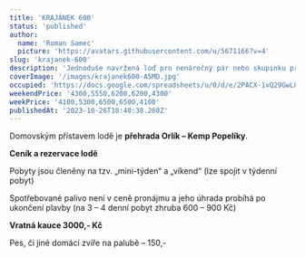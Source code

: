 ```yaml
---
title: 'KRAJÁNEK 600'
status: 'published'
author:
  name: 'Roman Samec'
  picture: 'https://avatars.githubusercontent.com/u/5671166?v=4'
slug: 'krajanek-600'
description: 'Jednoduše navržená loď pro nenáročný pár nebo skupinku přátel. Díky jejím rozměrům můžete přenocovat na jakémkoliv splavnému úseku vltavské kaskády – a to se nedá říct o každé lodi.'
coverImage: '/images/krajanek600-A5MD.jpg'
occupied: 'https://docs.google.com/spreadsheets/u/0/d/e/2PACX-1vQ29GwL8ZV_QrKLrOF3HPsAa1GnVTiLC9Pf_4jhbS-1UbK6d-YdjGrq_5ddueDX-Q/pubhtml/sheet?headers=false&gid=144343434'
weekendPrice: '4300,5550,6200,6200,4300'
weekPrice: '4100,5300,6500,6500,4100'
publishedAt: '2023-10-26T18:40:38.260Z'
---
```


Domovským přístavem lodě je **přehrada Orlík – Kemp Popelíky**.

**Ceník a rezervace lodě**

Pobyty jsou členěny na tzv. „mini-týden“ a „víkend“ (lze spojit v týdenní pobyt)

Spotřebované palivo není v ceně pronájmu a jeho úhrada probíhá po ukončení plavby (na 3 – 4 denní pobyt zhruba 600 – 900 Kč)

**Vratná kauce 3000,- Kč**

Pes, či jiné domácí zvíře na palubě – 150,-

